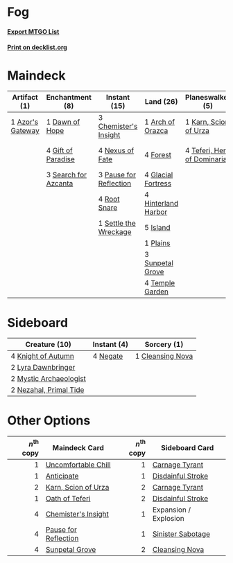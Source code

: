 # Fog

#### [Export MTGO List](../collection/Fog/Fog.txt)
#### [Print on decklist.org](http://decklist.org/?deckmain=1%09Arch%20of%20Orazca%0A1%09Azor's%20Gateway%0A4%09Chart%20a%20Course%0A3%09Chemister's%20Insight%0A1%09Cleansing%20Nova%0A1%09Dawn%20of%20Hope%0A4%09Forest%0A4%09Gift%20of%20Paradise%0A4%09Glacial%20Fortress%0A4%09Hinterland%20Harbor%0A5%09Island%0A1%09Karn,%20Scion%20of%20Urza%0A4%09Nexus%20of%20Fate%0A3%09Pause%20for%20Reflection%0A1%09Plains%0A4%09Root%20Snare%0A3%09Search%20for%20Azcanta%0A1%09Settle%20the%20Wreckage%0A3%09Sunpetal%20Grove%0A4%09Teferi,%20Hero%20of%20Dominaria%0A4%09Temple%20Garden&deckside=1%09Cleansing%20Nova%0A4%09Knight%20of%20Autumn%0A2%09Lyra%20Dawnbringer%0A2%09Mystic%20Archaeologist%0A4%09Negate%0A2%09Nezahal,%20Primal%20Tide)
# Maindeck

|                                       Artifact (1)                                        |                                        Enchantment (8)                                        |                                          Instant (15)                                           |                                          Land (26)                                           |                                           Planeswalker (5)                                           |                                        Sorcery (5)                                        |
|-------------------------------------------------------------------------------------------|-----------------------------------------------------------------------------------------------|-------------------------------------------------------------------------------------------------|----------------------------------------------------------------------------------------------|------------------------------------------------------------------------------------------------------|-------------------------------------------------------------------------------------------|
|1 [Azor's Gateway](http://gatherer.wizards.com/Pages/Card/Details.aspx?multiverseid=439838)|1 [Dawn of Hope](http://gatherer.wizards.com/Pages/Card/Details.aspx?multiverseid=452758)      |3 [Chemister's Insight](http://gatherer.wizards.com/Pages/Card/Details.aspx?multiverseid=452782) |1 [Arch of Orazca](http://gatherer.wizards.com/Pages/Card/Details.aspx?multiverseid=439849)   |1 [Karn, Scion of Urza](http://gatherer.wizards.com/Pages/Card/Details.aspx?multiverseid=442889)      |4 [Chart a Course](http://gatherer.wizards.com/Pages/Card/Details.aspx?multiverseid=435200)|
|                                                                                           |4 [Gift of Paradise](http://gatherer.wizards.com/Pages/Card/Details.aspx?multiverseid=447320)  |4 [Nexus of Fate](http://gatherer.wizards.com/Pages/Card/Details.aspx?multiverseid=450253)       |4 [Forest](http://gatherer.wizards.com/Pages/Card/Details.aspx?multiverseid=439605)           |4 [Teferi, Hero of Dominaria](http://gatherer.wizards.com/Pages/Card/Details.aspx?multiverseid=443095)|1 [Cleansing Nova](http://gatherer.wizards.com/Pages/Card/Details.aspx?multiverseid=447145)|
|                                                                                           |3 [Search for Azcanta](http://gatherer.wizards.com/Pages/Card/Details.aspx?multiverseid=435226)|3 [Pause for Reflection](http://gatherer.wizards.com/Pages/Card/Details.aspx?multiverseid=452890)|4 [Glacial Fortress](http://gatherer.wizards.com/Pages/Card/Details.aspx?multiverseid=435416) |                                                                                                      |                                                                                           |
|                                                                                           |                                                                                               |4 [Root Snare](http://gatherer.wizards.com/Pages/Card/Details.aspx?multiverseid=447335)          |4 [Hinterland Harbor](http://gatherer.wizards.com/Pages/Card/Details.aspx?multiverseid=241988)|                                                                                                      |                                                                                           |
|                                                                                           |                                                                                               |1 [Settle the Wreckage](http://gatherer.wizards.com/Pages/Card/Details.aspx?multiverseid=435186) |5 [Island](http://gatherer.wizards.com/Pages/Card/Details.aspx?multiverseid=439602)           |                                                                                                      |                                                                                           |
|                                                                                           |                                                                                               |                                                                                                 |1 [Plains](http://gatherer.wizards.com/Pages/Card/Details.aspx?multiverseid=439601)           |                                                                                                      |                                                                                           |
|                                                                                           |                                                                                               |                                                                                                 |3 [Sunpetal Grove](http://gatherer.wizards.com/Pages/Card/Details.aspx?multiverseid=420946)   |                                                                                                      |                                                                                           |
|                                                                                           |                                                                                               |                                                                                                 |4 [Temple Garden](http://gatherer.wizards.com/Pages/Card/Details.aspx?multiverseid=405112)    |                                                                                                      |                                                                                           |


# Sideboard

|                                          Creature (10)                                          |                                    Instant (4)                                    |                                        Sorcery (1)                                        |
|-------------------------------------------------------------------------------------------------|-----------------------------------------------------------------------------------|-------------------------------------------------------------------------------------------|
|4 [Knight of Autumn](http://gatherer.wizards.com/Pages/Card/Details.aspx?multiverseid=452933)    |4 [Negate](http://gatherer.wizards.com/Pages/Card/Details.aspx?multiverseid=447135)|1 [Cleansing Nova](http://gatherer.wizards.com/Pages/Card/Details.aspx?multiverseid=447145)|
|2 [Lyra Dawnbringer](http://gatherer.wizards.com/Pages/Card/Details.aspx?multiverseid=442914)    |                                                                                   |                                                                                           |
|2 [Mystic Archaeologist](http://gatherer.wizards.com/Pages/Card/Details.aspx?multiverseid=447199)|                                                                                   |                                                                                           |
|2 [Nezahal, Primal Tide](http://gatherer.wizards.com/Pages/Card/Details.aspx?multiverseid=439702)|                                                                                   |                                                                                           |


# Other Options

|*n*<sup>th</sup> copy|                                         Maindeck Card                                         |*n*<sup>th</sup> copy|                                       Sideboard Card                                       |
|--------------------:|-----------------------------------------------------------------------------------------------|--------------------:|--------------------------------------------------------------------------------------------|
|                    1|[Uncomfortable Chill](http://gatherer.wizards.com/Pages/Card/Details.aspx?multiverseid=447218) |                    1|[Carnage Tyrant](http://gatherer.wizards.com/Pages/Card/Details.aspx?multiverseid=435334)   |
|                    1|[Anticipate](http://gatherer.wizards.com/Pages/Card/Details.aspx?multiverseid=447180)          |                    1|[Disdainful Stroke](http://gatherer.wizards.com/Pages/Card/Details.aspx?multiverseid=446776)|
|                    2|[Karn, Scion of Urza](http://gatherer.wizards.com/Pages/Card/Details.aspx?multiverseid=442889) |                    2|[Carnage Tyrant](http://gatherer.wizards.com/Pages/Card/Details.aspx?multiverseid=435334)   |
|                    1|[Oath of Teferi](http://gatherer.wizards.com/Pages/Card/Details.aspx?multiverseid=443088)      |                    2|[Disdainful Stroke](http://gatherer.wizards.com/Pages/Card/Details.aspx?multiverseid=446776)|
|                    4|[Chemister's Insight](http://gatherer.wizards.com/Pages/Card/Details.aspx?multiverseid=452782) |                    1|Expansion / Explosion                                                                       |
|                    4|[Pause for Reflection](http://gatherer.wizards.com/Pages/Card/Details.aspx?multiverseid=452890)|                    1|[Sinister Sabotage](http://gatherer.wizards.com/Pages/Card/Details.aspx?multiverseid=452804)|
|                    4|[Sunpetal Grove](http://gatherer.wizards.com/Pages/Card/Details.aspx?multiverseid=420946)      |                    2|[Cleansing Nova](http://gatherer.wizards.com/Pages/Card/Details.aspx?multiverseid=447145)   |


